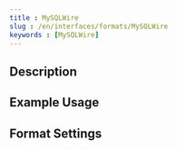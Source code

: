 ```yaml
---
title : MySQLWire
slug : /en/interfaces/formats/MySQLWire
keywords : [MySQLWire]
---
```


## Description

## Example Usage

## Format Settings